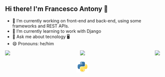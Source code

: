 ## Hi there! I'm Francesco Antony 👋

- 🔭 I’m currently working on front-end and back-end, using some frameworks and REST APIs.
- 🌱 I’m currently learning to work with Django
- 💬 Ask me about tecnology 🖥️
- 😄 Pronouns: he/him

<!--TOP LINGUAGENS DE PROGRAMAÇÃO E ESTATÍSTICAS DO GIT-->
<div>
  <img src="https://github-readme-stats.vercel.app/api/top-langs/?username=FrancescoAntony&theme=vue-dark&show_icons=true&hide_border=false&layout=compact" 
    align="left">
  <img src="https://github-readme-stats.vercel.app/api?username=FrancescoAntony&theme=vue-dark&show_icons=true&hide_border=false&count_private=true" 
    align="right">
</div>

<!--CONTRIBUIÇÕES-->
<p align="center">
  <img src="https://github-readme-streak-stats.herokuapp.com/?user=FrancescoAntony&theme=vue-dark&hide_border=false">
</p>


<!--ICONS-->
<p align="center">
  <img src="https://raw.githubusercontent.com/devicons/devicon/master/icons/python/python-original.svg"
  style="width: 40px; height: 40px; max-height: 40px;">
</p>




<!--
- 👯 I’m looking to collaborate on ...
- 🤔 I’m looking for help with ...
- 📫 How to reach me: ...
- ⚡ Fun fact: ...
![FrancescoAntony's Stats](https://github-readme-stats.vercel.app/api?username=FrancescoAntony&theme=vue-dark&show_icons=true&hide_border=false&count_private=true)         ![FrancescoAntony's Streak](https://github-readme-streak-stats.herokuapp.com/?user=FrancescoAntony&theme=vue-dark&hide_border=false)
alt="python"
width="40"
height="40"
style="display: block; margin-left: auto; margin-right: auto; max-width: 100%; height: auto; max-height: 40px;">
-->
